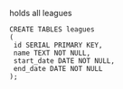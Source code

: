 holds all leagues

```
CREATE TABLES leagues
(
 id SERIAL PRIMARY KEY,
 name TEXT NOT NULL,
 start_date DATE NOT NULL,
 end_date DATE NOT NULL
);
```